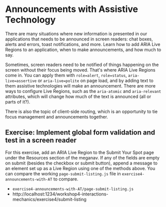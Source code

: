 # Announcements with Assistive Technology

There are many situations where new information is presented in our applications that needs to be announced in screen readers: chat boxes, alerts and errors, toast notifications, and more. Learn how to add ARIA Live Regions to an application, when to make announcements, and how much to say.

Sometimes, screen readers need to be notified of things happening on the screen without their focus being moved. That's where
ARIA Live Regions come in. You can apply them with `role=alert`, `role=status`, `aria-live=assertive` or `aria-live=polite` on
page load, and by adding text to them assistive technologies will make an announcement. There are more ways to configure Live
Regions, such as the `aria-atomic` and `aria-relevant` attributes, which will change how much of the text is announced
(all or parts of it?).

There is also the topic of client-side routing, which is an opportunity to tie focus management and announcements together.

## Exercise: Implement global form validation and test in a screen reader

For this exercise, add an ARIA Live Region to the Submit Your Spot page under the Resources section of the meganav. If any of the
fields are empty on submit (besides the checkbox or submit button), append a message to an element set up as a Live Region using
one of the methods above. You can compare the working `page-submit-listing.js` file in `exercise4-announcements-with-AT` to compare.

- `exercise4-announcements-with-AT/page-submit-listing.js`
- http://localhost:1234/workshop4-interactions-mechanics/exercise4/submit-listing

